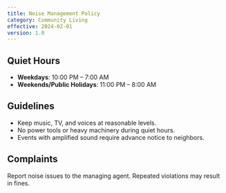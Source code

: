 ```yaml
---
title: Noise Management Policy
category: Community Living
effective: 2024-02-01
version: 1.0
---
```


## Quiet Hours
- **Weekdays**: 10:00 PM – 7:00 AM
- **Weekends/Public Holidays**: 11:00 PM – 8:00 AM

## Guidelines
- Keep music, TV, and voices at reasonable levels.
- No power tools or heavy machinery during quiet hours.
- Events with amplified sound require advance notice to neighbors.

## Complaints
Report noise issues to the managing agent. Repeated violations may result in fines.
